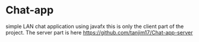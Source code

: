 # Chat-app
simple LAN chat application using javafx
this is only the client part of the project. The server part is here https://github.com/tanjim17/Chat-app-server
